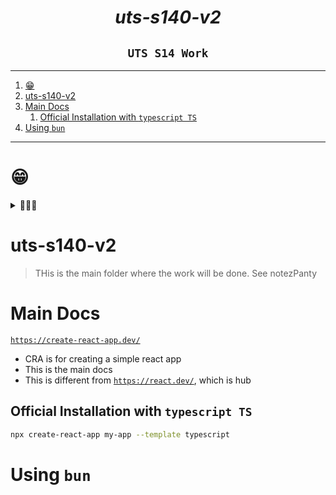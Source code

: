 <h1 align="center"><i>uts-s140-v2</i></h1>
<h2 align="center"><code>UTS S14 Work</code></h2>

---

1. [😁](#)
2. [uts-s140-v2](#uts-s140-v2)
3. [Main Docs](#main-docs)
   1. [Official Installation with `typescript TS`](#official-installation-with-typescript-ts)
4. [Using `bun`](#using-bun)

---

# 😁

<details>
<summary>
👅👅👅
</summary>
<img src="./public/r.gif" width="400%">
</details>

# uts-s140-v2

> THis is the main folder where the work will be done. See notezPanty

# Main Docs

[`https://create-react-app.dev/`](https://create-react-app.dev/)

- CRA is for creating a simple react app
- This is the main docs
- This is different from [`https://react.dev/`](https://react.dev/), which is hub

## Official Installation with `typescript TS`

```sh
npx create-react-app my-app --template typescript
```

# Using `bun`
